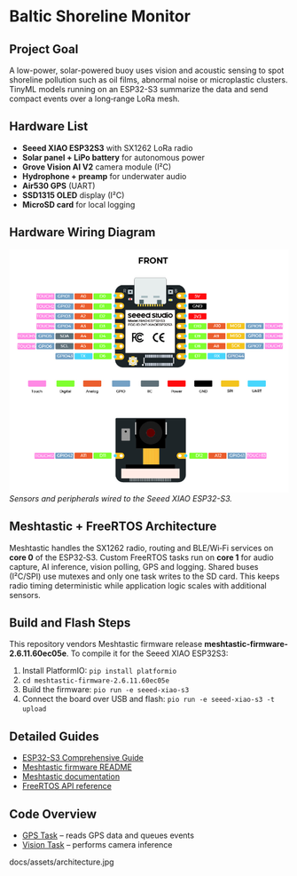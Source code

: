 # Baltic Shoreline Monitor

## Project Goal
A low-power, solar-powered buoy uses vision and acoustic sensing to spot shoreline pollution such as oil films, abnormal noise or microplastic clusters. TinyML models running on an ESP32-S3 summarize the data and send compact events over a long‑range LoRa mesh.

## Hardware List
- **Seeed XIAO ESP32S3** with SX1262 LoRa radio
- **Solar panel + LiPo battery** for autonomous power
- **Grove Vision AI V2** camera module (I²C)
- **Hydrophone + preamp** for underwater audio
- **Air530 GPS** (UART)
- **SSD1315 OLED** display (I²C)
- **MicroSD card** for local logging

## Hardware Wiring Diagram
![Wiring diagram showing sensor and radio connections](docs/assets/architecture.jpg)
*Sensors and peripherals wired to the Seeed XIAO ESP32-S3.*

## Meshtastic + FreeRTOS Architecture
Meshtastic handles the SX1262 radio, routing and BLE/Wi‑Fi services on **core 0** of the ESP32‑S3. Custom FreeRTOS tasks run on **core 1** for audio capture, AI inference, vision polling, GPS and logging. Shared buses (I²C/SPI) use mutexes and only one task writes to the SD card. This keeps radio timing deterministic while application logic scales with additional sensors.

## Build and Flash Steps
This repository vendors Meshtastic firmware release **meshtastic-firmware-2.6.11.60ec05e**. To compile it for the Seeed XIAO ESP32S3:

1. Install PlatformIO: `pip install platformio`
2. `cd meshtastic-firmware-2.6.11.60ec05e`
3. Build the firmware: `pio run -e seeed-xiao-s3`
4. Connect the board over USB and flash: `pio run -e seeed-xiao-s3 -t upload`

## Detailed Guides
- [ESP32-S3 Comprehensive Guide](./ESP32-S3_Comprehensive_Guide.md)
- [Meshtastic firmware README](./meshtastic-firmware-2.6.11.60ec05e/README.md)
- [Meshtastic documentation](https://meshtastic.org/docs/)
- [FreeRTOS API reference](https://freertos.org)

## Code Overview
- [GPS Task](src/tasks/Task_GPS.cpp) – reads GPS data and queues events
- [Vision Task](src/tasks/Task_Vision.cpp) – performs camera inference

docs/assets/architecture.jpg
